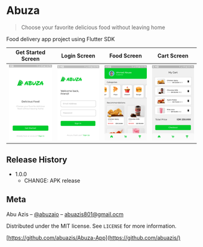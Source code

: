 # Abuza

> Choose your favorite delicious food without leaving home

Food delivery app project using Flutter SDK

| Get Started Screen |  Login Screen   |   Food Screen   |   Cart Screen   |
| :----------------: | :-------------: | :-------------: | :-------------: |
|  ![](docs/0.png)   | ![](docs/1.png) | ![](docs/3.png) | ![](docs/4.png) |

## Release History

- 1.0.0
  - CHANGE: APK release

## Meta

Abu Azis – [@abuzaio](https://instagram.com/abuzaio) – abuazis801@gmail.ocm

Distributed under the MIT license. See `LICENSE` for more information.

[https://github.com/abuazis/Abuza-App](https://github.com/abuazis/)
